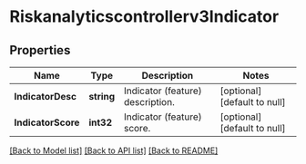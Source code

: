 # Riskanalyticscontrollerv3Indicator

## Properties
Name | Type | Description | Notes
------------ | ------------- | ------------- | -------------
**IndicatorDesc** | **string** | Indicator (feature) description. | [optional] [default to null]
**IndicatorScore** | **int32** | Indicator (feature) score. | [optional] [default to null]

[[Back to Model list]](../README.md#documentation-for-models) [[Back to API list]](../README.md#documentation-for-api-endpoints) [[Back to README]](../README.md)

